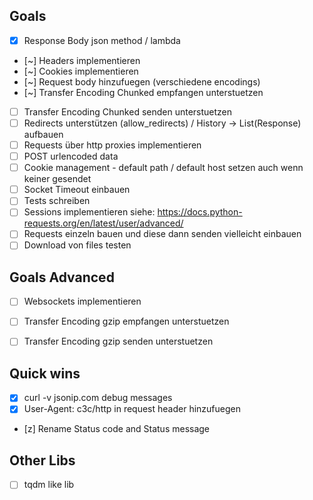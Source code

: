 ## Goals
- [x] Response Body json method / lambda 
- [~] Headers implementieren
- [~] Cookies implementieren
- [~] Request body hinzufuegen (verschiedene encodings)
- [~] Transfer Encoding Chunked empfangen unterstuetzen
- [ ] Transfer Encoding Chunked senden unterstuetzen
- [ ] Redirects unterstützen (allow_redirects) / History -> List(Response) aufbauen
- [ ] Requests über http proxies implementieren
- [ ] POST urlencoded data
- [ ] Cookie management - default path / default host setzen auch wenn keiner gesendet
- [ ] Socket Timeout einbauen
- [ ] Tests schreiben
- [ ] Sessions implementieren siehe: https://docs.python-requests.org/en/latest/user/advanced/
- [ ] Requests einzeln bauen und diese dann senden vielleicht einbauen 
- [ ] Download von files testen
 
## Goals Advanced
- [ ] Websockets implementieren
- [ ] Transfer Encoding gzip empfangen unterstuetzen
- [ ] Transfer Encoding gzip senden unterstuetzen


## Quick wins
- [x] curl -v jsonip.com debug messages
- [x] User-Agent: c3c/http in request header hinzufuegen
- [z] Rename Status code and Status message 

## Other Libs
- [ ] tqdm like lib